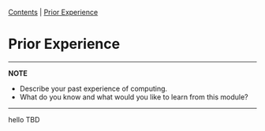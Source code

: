 [Contents](../personal_learning_record/personal_learning_record.md) | [Prior Experience](../personal_learning_record/priorExperience.md) 

# Prior Experience

---
**NOTE**

* Describe your past experience of computing. 
* What do you know and what would you like to learn from this module?

---

hello
TBD
